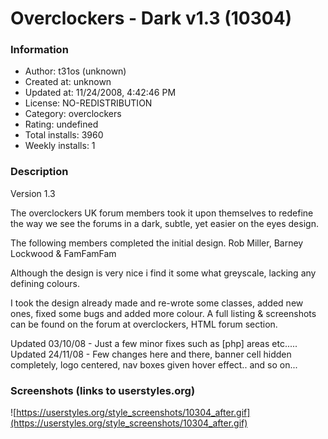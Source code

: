 # Overclockers - Dark v1.3 (10304)

### Information
- Author: t31os (unknown)
- Created at: unknown
- Updated at: 11/24/2008, 4:42:46 PM
- License: NO-REDISTRIBUTION
- Category: overclockers
- Rating: undefined
- Total installs: 3960
- Weekly installs: 1


### Description
Version 1.3

The overclockers UK forum members took it upon themselves to redefine the way we see the forums in a dark, subtle, yet easier on the eyes design.

The following members completed the initial design. 
Rob Miller, Barney Lockwood & FamFamFam

Although the design is very nice i find it some what greyscale, lacking any defining colours.

I took the design already made and re-wrote some classes, added new ones, fixed some bugs and added more colour. A full listing & screenshots can be found on the forum at overclockers, HTML forum section.

Updated 03/10/08 - Just a few minor fixes such as [php] areas etc.....
Updated 24/11/08 - Few changes here and there, banner cell hidden completely, logo centered, nav boxes given hover effect.. and so on...


### Screenshots (links to userstyles.org)
![https://userstyles.org/style_screenshots/10304_after.gif](https://userstyles.org/style_screenshots/10304_after.gif)



